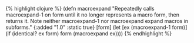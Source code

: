 {% highlight clojure %}
(defn macroexpand
  "Repeatedly calls macroexpand-1 on form until it no longer
  represents a macro form, then returns it.  Note neither
  macroexpand-1 nor macroexpand expand macros in subforms."
  {:added "1.0"
   :static true}
  [form]
    (let [ex (macroexpand-1 form)]
      (if (identical? ex form)
        form
        (macroexpand ex))))
{% endhighlight %}
